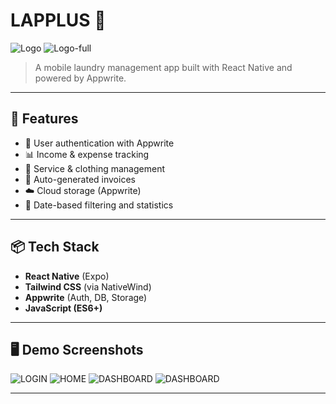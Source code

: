 # LAPPLUS 📱
![Logo](https://github.com/user-attachments/assets/7666e258-a1d5-4c34-8ecb-d48d11542fd1) ![Logo-full](https://github.com/user-attachments/assets/03bf3f89-6318-41d7-885d-ce42b631b2c0)

> A mobile laundry management app built with React Native and powered by Appwrite.

---

## 🚀 Features

- 🔐 User authentication with Appwrite
- 📊 Income & expense tracking
- 🧺 Service & clothing management
- 🧾 Auto-generated invoices
- ☁️ Cloud storage (Appwrite)
- 📅 Date-based filtering and statistics

---

## 📦 Tech Stack

- **React Native** (Expo)
- **Tailwind CSS** (via NativeWind)
- **Appwrite** (Auth, DB, Storage)
- **JavaScript (ES6+)**

---

## 🖥️ Demo Screenshots
![LOGIN](https://github.com/user-attachments/assets/04c1f87f-e680-4605-b37a-3aeb910c47e1)
![HOME](https://github.com/user-attachments/assets/5c3ab96a-d283-45e1-9bea-e842b4ef7ff4)
![DASHBOARD](https://github.com/user-attachments/assets/91d96c06-af84-4cfe-a909-788d109e03cb)
![DASHBOARD](https://github.com/user-attachments/assets/b5c24092-a883-431e-b14e-0032e371e000)

---
